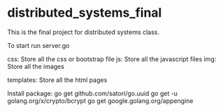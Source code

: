# distributed_systems_final
This is the final project for distributed systems class. 

To start run server.go 

css:
Store all the css or bootstrap file 
js:
Store all the javascript files
img:
Store all the images

templates:
Store all the html pages


Install package:
go get github.com/satori/go.uuid
go get -u golang.org/x/crypto/bcrypt
go get google.golang.org/appengine
